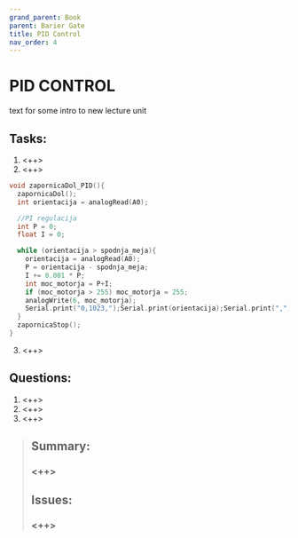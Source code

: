 ```yaml
---
grand_parent: Book
parent: Barier Gate
title: PID Control
nav_order: 4
---
```


# PID CONTROL

text for some intro to new lecture unit

## Tasks:

1. <++>
2. <++>
```cpp
void zapornicaDol_PID(){
  zapornicaDol();
  int orientacija = analogRead(A0);

  //PI regulacija
  int P = 0;
  float I = 0;

  while (orientacija > spodnja_meja){
    orientacija = analogRead(A0);
    P = orientacija - spodnja_meja;
    I += 0.001 * P;
    int moc_motorja = P+I;
    if (moc_motorja > 255) moc_motorja = 255;
    analogWrite(6, moc_motorja);
    Serial.print("0,1023,");Serial.print(orientacija);Serial.print(",");Serial.println(spodnja_meja);
  }
  zapornicaStop();
}
```


3. <++>

## Questions:

1. <++>
2. <++>
3. <++>

> ## Summary:
> ### <++>
>
> ## Issues:
> ### <++>
>
